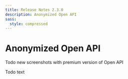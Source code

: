 ```yaml
---
title: Release Notes 2.3.0
description: Anonymized Open API
sass:
  style: compressed
---
```

# Anonymized Open API
<p>Todo new screenshots with premium version of Open API</p>
<p>Todo text</p>




